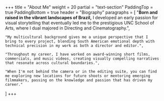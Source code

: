 +++
title = "About Me"
weight = 20
partial = "text-section"
PaddingTop = true
PaddingBottom = true
header = "Biography"
paragraphs = [
    "<b>Born and raised in the vibrant landscapes of Brazil,</b> I developed an early passion for visual storytelling that eventually led me to the prestigious <span class="has-hover-image hide-ball" data-img="images/about.png">UNC School of Arts</span>, where I dual majored in Directing and Cinematography.",
    
    "My multicultural background gives me a unique perspective that I bring to every project, blending South American emotional depth with technical precision in my work as both a director and editor.",
    
    "Throughout my career, I have worked on award-winning short films, commercials, and music videos, creating visually compelling narratives that resonate across cultural boundaries.",
    
    "When I'm not behind the camera or in the editing suite, you can find me exploring new locations for future shoots or mentoring emerging filmmakers, passing on the knowledge and passion that has driven my career."
]
+++

